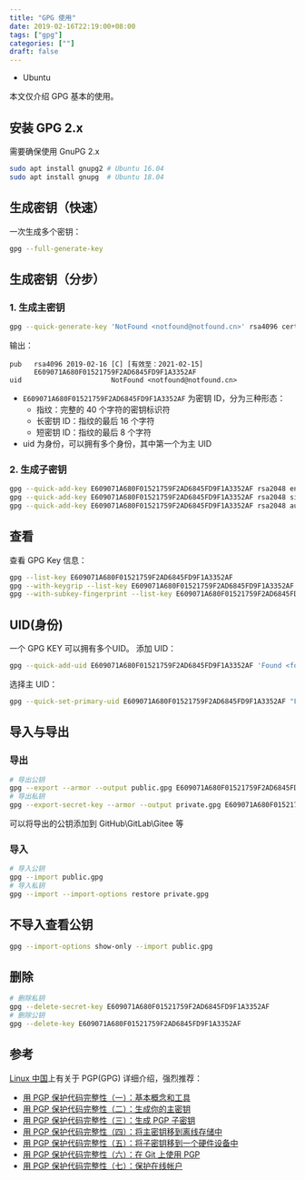 ```yaml
---
title: "GPG 使用"
date: 2019-02-16T22:19:00+08:00
tags: ["gpg"]
categories: [""]
draft: false
---
```


- Ubuntu

本文仅介绍 GPG 基本的使用。

## 安装 GPG 2.x

需要确保使用 GnuPG 2.x

```bash
sudo apt install gnupg2 # Ubuntu 16.04
sudo apt install gnupg  # Ubuntu 18.04
```

## 生成密钥（快速）

一次生成多个密钥：

```bash
gpg --full-generate-key
```

## 生成密钥（分步）

### 1. 生成主密钥

```bash
gpg --quick-generate-key 'NotFound <notfound@notfound.cn>' rsa4096 cert
```

输出：

```text
pub   rsa4096 2019-02-16 [C] [有效至：2021-02-15]
      E609071A680F01521759F2AD6845FD9F1A3352AF
uid                      NotFound <notfound@notfound.cn>
```

- `E609071A680F01521759F2AD6845FD9F1A3352AF` 为密钥 ID，分为三种形态：
  - 指纹：完整的 40 个字符的密钥标识符
  - 长密钥 ID：指纹的最后 16 个字符
  - 短密钥 ID：指纹的最后 8 个字符
- uid 为身份，可以拥有多个身份，其中第一个为主 UID

### 2. 生成子密钥

```bash
gpg --quick-add-key E609071A680F01521759F2AD6845FD9F1A3352AF rsa2048 encr # [E]加密子密钥
gpg --quick-add-key E609071A680F01521759F2AD6845FD9F1A3352AF rsa2048 sign # [S]签名子密钥
gpg --quick-add-key E609071A680F01521759F2AD6845FD9F1A3352AF rsa2048 auth # [A]验证子密钥
```

## 查看

查看 GPG Key 信息：

```bash
gpg --list-key E609071A680F01521759F2AD6845FD9F1A3352AF
gpg --with-keygrip --list-key E609071A680F01521759F2AD6845FD9F1A3352AF
gpg --with-subkey-fingerprint --list-key E609071A680F01521759F2AD6845FD9F1A3352AF
```

## UID(身份)

一个 GPG KEY 可以拥有多个UID。
添加 UID：

```bash
gpg --quick-add-uid E609071A680F01521759F2AD6845FD9F1A3352AF 'Found <found@notfound.cn>'
```

选择主 UID：

```bash
gpg --quick-set-primary-uid E609071A680F01521759F2AD6845FD9F1A3352AF "Found <found@notfound.cn>"
```

## 导入与导出

### 导出

```bash
# 导出公钥
gpg --export --armor --output public.gpg E609071A680F01521759F2AD6845FD9F1A3352AF
# 导出私钥
gpg --export-secret-key --armor --output private.gpg E609071A680F01521759F2AD6845FD9F1A3352AF
```

可以将导出的公钥添加到 GitHub\GitLab\Gitee 等

### 导入

```bash
# 导入公钥
gpg --import public.gpg
# 导入私钥
gpg --import --import-options restore private.gpg 
```

## 不导入查看公钥

```bash
gpg --import-options show-only --import public.gpg
```

## 删除

```bash
# 删除私钥
gpg --delete-secret-key E609071A680F01521759F2AD6845FD9F1A3352AF
# 删除公钥
gpg --delete-key E609071A680F01521759F2AD6845FD9F1A3352AF
```
## 参考

[Linux 中国](https://linux.cn/)上有关于 PGP(GPG) 详细介绍，强烈推荐：
- [用 PGP 保护代码完整性（一）：基本概念和工具](https://linux.cn/article-9524-1-rel.html)
- [用 PGP 保护代码完整性（二）：生成你的主密钥](https://linux.cn/article-9529-1-rel.html)
- [用 PGP 保护代码完整性（三）：生成 PGP 子密钥](https://linux.cn/article-9607-1.html)
- [用 PGP 保护代码完整性（四）：将主密钥移到离线存储中](https://linux.cn/article-10402-1.html)
- [用 PGP 保护代码完整性（五）：将子密钥移到一个硬件设备中](https://linux.cn/article-10415-1.html)
- [用 PGP 保护代码完整性（六）：在 Git 上使用 PGP](https://linux.cn/article-10421-1.html)
- [用 PGP 保护代码完整性（七）：保护在线帐户](https://linux.cn/article-10432-1.html)
